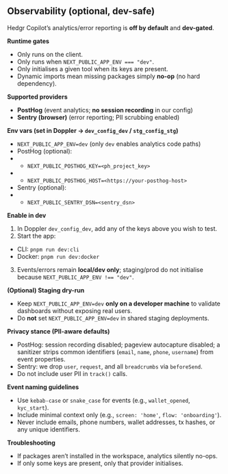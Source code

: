 ## Observability (optional, dev-safe)

Hedgr Copilot’s analytics/error reporting is **off by default** and **dev-gated**.

**Runtime gates**
- Only runs on the client.
- Only runs when `NEXT_PUBLIC_APP_ENV === "dev"`.
- Only initialises a given tool when its keys are present.
- Dynamic imports mean missing packages simply **no-op** (no hard dependency).

**Supported providers**
- **PostHog** (event analytics; **no session recording** in our config)
- **Sentry (browser)** (error reporting; PII scrubbing enabled)

**Env vars (set in Doppler → `dev_config_dev` / `stg_config_stg`)**
- `NEXT_PUBLIC_APP_ENV=dev` (only `dev` enables analytics code paths)
- PostHog (optional):
-  - `NEXT_PUBLIC_POSTHOG_KEY=<ph_project_key>`
-  - `NEXT_PUBLIC_POSTHOG_HOST=<https://your-posthog-host>`
- Sentry (optional):
-  - `NEXT_PUBLIC_SENTRY_DSN=<sentry_dsn>`

**Enable in dev**
1) In Doppler `dev_config_dev`, add any of the keys above you wish to test.  
2) Start the app:
- CLI: `pnpm run dev:cli`
- Docker: `pnpm run dev:docker`
3) Events/errors remain **local/dev only**; staging/prod do not initialise because `NEXT_PUBLIC_APP_ENV !== "dev"`.

**(Optional) Staging dry-run**
- Keep `NEXT_PUBLIC_APP_ENV=dev` **only on a developer machine** to validate dashboards without exposing real users.
- Do **not** set `NEXT_PUBLIC_APP_ENV=dev` in shared staging deployments.

**Privacy stance (PII-aware defaults)**
- PostHog: session recording disabled; pageview autocapture disabled; a sanitizer strips common identifiers (`email`, `name`, `phone`, `username`) from event properties.
- Sentry: we drop `user`, `request`, and all `breadcrumbs` via `beforeSend`.
- Do not include user PII in `track()` calls.

**Event naming guidelines**
- Use `kebab-case` or `snake_case` for events (e.g., `wallet_opened`, `kyc_start`).
- Include minimal context only (e.g., `screen: 'home'`, `flow: 'onboarding'`).
- Never include emails, phone numbers, wallet addresses, tx hashes, or any unique identifiers.

**Troubleshooting**
- If packages aren’t installed in the workspace, analytics silently no-ops.
- If only some keys are present, only that provider initialises.
